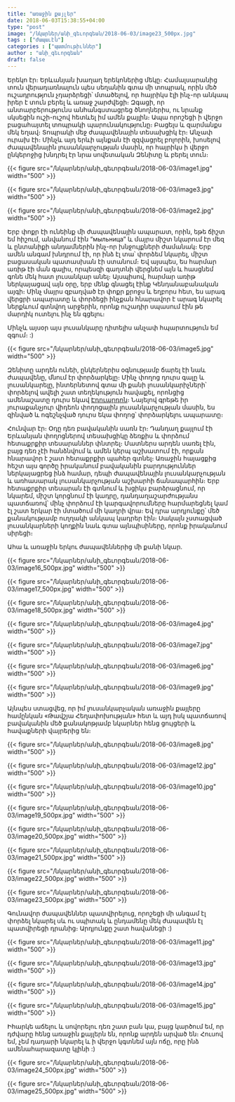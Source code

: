 ```yaml
---
title: "առաջին քայլեր"
date: 2018-06-03T15:38:55+04:00
type: "post"
image: "/նկարներ/անի_գեւորգեան/2018-06-03/image23_500px.jpg"
tags : ["ժապաւէն"]
categories : ["պատմութիւններ"]
author : "անի_գեւորգեան"
draft: false
--- 
```


Երեկո էր։ Երևանյան խաղաղ երեկոներից մեկը։ Համալսարանից տուն վերադառնալուն պես սեղանին գտա մի տոպրակ, որին մեծ ուշադրություն չդարձրեցի՝ մտածելով, որ հայրիկս էլի ինչ-որ անկապ իրեր է տուն բերել և առաջ շարժվեցի։ Զգացի, որ անտարբերությունս անհանգստացրեց ծնողներիս, ու նրանք սկսեցին ուշի-ուշով հետևել իմ ամեն քայլին։ Ապա որոշեցի ի վերջո բացահայտել տոպրակի պարունակությունը։ Բացելս և զարմանքս մեկ եղավ։ Տոպրակի մեջ ժապավենային տեսախցիկ էր։ Անչափ ուրախ էի։ Մինչև այդ երևի այնքան էի զզվացրել բոլորին, խոսելով ժապավենային լուսանկարչության մասին, որ հայրիկս ի վերջո ընկերոջից խնդրել էր նրա սովետական Զենիտը և բերել տուն։

{{< figure src="/նկարներ/անի_գեւորգեան/2018-06-03/image1.jpg" width="500" >}}

{{< figure src="/նկարներ/անի_գեւորգեան/2018-06-03/image3.jpg" width="500" >}}

{{< figure src="/նկարներ/անի_գեւորգեան/2018-06-03/image2.jpg" width="500" >}}

Երբ փոքր էի ունեինք մի ժապավենային ապարատ, որին, եթե ճիշտ եմ հիշում, անվանում էին “мыльница” և մայրս միշտ նկարում էր մեզ և ընտանիքի անդամներին ինչ-որ խնջույքների ժամանակ։ Երբ ամեն անգամ խնդրում էի, որ ինձ էլ տա՝ փորձեմ նկարել, միշտ բացասական պատասխան էի ստանում։ Եվ այսպես, ես հարմար առիթ էի ման գալիս, որպեսզի գաղտնի վերցնեմ այն և հասցնեմ գոնե մեկ հատ լուսանկար անել։ Այսպիսով, հարմար առիթ ներկայացավ այն օրը, երբ մենք գնացել էինք Կենդանաբանական այգի։ Մինչ մայրս զբաղված էր փոքր քրոջս և եղբորս հետ, ես արագ վերցրի ապարատը և փորձեցի ինչքան հնարավոր է արագ նկարել ներքևում գտնվող արջերին, որոնք ուշադիր սպասում էին թե մարդիկ ուտելու ինչ են գցելու։

Մինչև այսօր այս լուսանկարը դիտելիս անչափ հպարտություն եմ զգում։ :)

{{< figure src="/նկարներ/անի_գեւորգեան/2018-06-03/image5.jpg" width="500" >}}

Զենիտը արդեն ունեի, ընկերներիս օգնությամբ ճարել էի նաև ժապավենը, մնում էր փորձարկելը։ Մինչ փողոց դուրս գալը և լուսանկարելը, ինտերնետով գտա մի քանի լուսանկարիչների՝ փորձելով ավելի շատ տեղեկություն հավաքել, որոնցից ամենաշատը դուրս եկավ [Էդուարդոն](https://www.youtube.com/user/ProfetaParanoia/)։ Նայելով գրեթե իր յուրաքանչյուր վիդեոն փողոցային լուսանկարչության մասին, ես զինված և ոգեշնչված դուրս եկա փողոց՝ փորձարկելու ապարատը։

Հունվար էր։ Օդը դեռ բավականին սառն էր։ Դանդաղ քայլում էի Երևանյան փողոցներով տեսախցիկը ձեռքիս և փորձում հետաքրքիր տեսարաններ փնտրել։ Մատներս արդեն սառել էին, բայց դեռ չէի հանձնվում և ամեն կերպ աշխատում էի, որքան հնարավոր է շատ հետաքրքիր պահեր գտնել։ Առաջին հայացքից հեշտ այս գործը իրականում բավականին բարդություններ ներկայացրեց ինձ համար, դեպի ժապավենային լուսանկարչության և առհասարակ լուսանկարչության աշխարհի ճանապարհին։ Երբ հետաքրքիր տեսարան էի գտնում և խցիկս բարձրացնում, որ նկարեմ, միշտ կորցնում էի կադրը, դանդաղաշարժությանս պատճառով՝ մինչ փորձում էի կարգավորումները հարմարեցնել կամ էլ շատ երկար էի մտածում մի կադրի վրա։ Եվ դրա արդյունքը՝  մեծ քանակությամբ ուղղակի անկապ կադրեր էին։ Սակայն չստացված լուսանկարների կողքին նաև գտա այնպիսիները, որոնք իրականում սիրեցի։

Ահա և առաջին երկու ժապավեններից մի քանի նկար․


{{< figure src="/նկարներ/անի_գեւորգեան/2018-06-03/image16_500px.jpg" width="500" >}}

{{< figure src="/նկարներ/անի_գեւորգեան/2018-06-03/image17_500px.jpg" width="500" >}}

{{< figure src="/նկարներ/անի_գեւորգեան/2018-06-03/image18_500px.jpg" width="500" >}}

{{< figure src="/նկարներ/անի_գեւորգեան/2018-06-03/image4.jpg" width="500" >}}

{{< figure src="/նկարներ/անի_գեւորգեան/2018-06-03/image7.jpg" width="500" >}}

{{< figure src="/նկարներ/անի_գեւորգեան/2018-06-03/image6.jpg" width="500" >}}

{{< figure src="/նկարներ/անի_գեւորգեան/2018-06-03/image9.jpg" width="500" >}}

Այնպես ստացվեց, որ իմ լուսանկարչական առաջին քայլերը համընկան «Թավշյա Հեղափոխության» հետ և այդ իսկ պատճառով բավականին մեծ քանակոթյամբ նկարներ հենց ցույցերի  և հավաքների վայրերից են։


{{< figure src="/նկարներ/անի_գեւորգեան/2018-06-03/image8.jpg" width="500" >}}

{{< figure src="/նկարներ/անի_գեւորգեան/2018-06-03/image12.jpg" width="500" >}}

{{< figure src="/նկարներ/անի_գեւորգեան/2018-06-03/image10.jpg" width="500" >}}

{{< figure src="/նկարներ/անի_գեւորգեան/2018-06-03/image19_500px.jpg" width="500" >}}

{{< figure src="/նկարներ/անի_գեւորգեան/2018-06-03/image20_500px.jpg" width="500" >}}

{{< figure src="/նկարներ/անի_գեւորգեան/2018-06-03/image21_500px.jpg" width="500" >}}

{{< figure src="/նկարներ/անի_գեւորգեան/2018-06-03/image22_500px.jpg" width="500" >}}

{{< figure src="/նկարներ/անի_գեւորգեան/2018-06-03/image23_500px.jpg" width="500" >}}

Գունավոր ժապավեններ պատվիրելուց, որոշեցի մի անգամ էլ փորձել նկարել սև ու սպիտակ և ընդամենը մեկ ժապավեն էլ պատվիրեցի դրանից։ Արդյունքը շատ հավանեցի :)


{{< figure src="/նկարներ/անի_գեւորգեան/2018-06-03/image11.jpg" width="500" >}}

{{< figure src="/նկարներ/անի_գեւորգեան/2018-06-03/image13.jpg" width="500" >}}

{{< figure src="/նկարներ/անի_գեւորգեան/2018-06-03/image14.jpg" width="500" >}}

{{< figure src="/նկարներ/անի_գեւորգեան/2018-06-03/image15.jpg" width="500" >}}

Իհարկե աճելու և սովորելու դեռ շատ բան կա, բայց կարծում եմ, որ դժվարը հենց առաջին քայլերն են, որոնք արդեն արված են։ Հուսով եմ, չեմ դադարի նկարել  և ի վերջո կգտնեմ այն ոճը, որը ինձ ամենահարազատը կլինի :)

{{< figure src="/նկարներ/անի_գեւորգեան/2018-06-03/image24_500px.jpg" width="500" >}}

{{< figure src="/նկարներ/անի_գեւորգեան/2018-06-03/image25_500px.jpg" width="500" >}}

